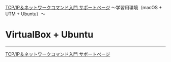 
[TCP/IP＆ネットワークコマンド入門 サポートページ](https://nisim-m.github.io/tcpipcmdbook/) ～学習用環境（macOS + UTM + Ubuntu）～
# VirtualBox + Ubuntu

<!-- TOC -->

<!-- /TOC -->


----
[TCP/IP＆ネットワークコマンド入門 サポートページ](https://nisim-m.github.io/tcpipcmdbook/)
